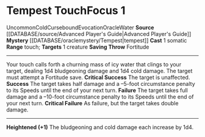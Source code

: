 ﻿---
actions: '[one-action]'
component:
- Somatic
element: Water
heighten: '+1'
heighten_level: 1, 2, 3, 4, 5, 6, 7, 8, 9, 10
id: '763'
level: '1'
mystery: '[[DATABASE/oraclemystery/Tempest|Tempest]]'
name: Tempest Touch
range: touch
rarity: Uncommon
saving_throw: Fortitude
school: Evocation
source: '[[DATABASE/source/Advanced Player''s Guide|Advanced Player''s Guide]]'
target: 1 creature
trait:
- '[[DATABASE/trait/Cold|Cold]]'
- '[[DATABASE/trait/Cursebound|Cursebound]]'
- '[[DATABASE/trait/Evocation|Evocation]]'
- '[[DATABASE/trait/Oracle|Oracle]]'
- '[[DATABASE/trait/Uncommon|Uncommon]]'
- '[[DATABASE/trait/Water|Water]]'
type: Focus

---
# Tempest Touch<span class="item-type">Focus 1</span>

<span class="trait-uncommon item-trait">Uncommon</span><span class="item-trait">Cold</span><span class="item-trait">Cursebound</span><span class="item-trait">Evocation</span><span class="item-trait">Oracle</span><span class="item-trait">Water</span>
**Source** [[DATABASE/source/Advanced Player's Guide|Advanced Player's Guide]] 
**Mystery** [[DATABASE/oraclemystery/Tempest|tempest]]
**Cast** <span class="action-icon">1</span> somatic
**Range** touch; **Targets** 1 creature
**Saving Throw** Fortitude

---
Your touch calls forth a churning mass of icy water that clings to your target, dealing 1d4 bludgeoning damage and 1d4 cold damage. The target must attempt a Fortitude save.
**Critical Success** The target is unaffected.
**Success** The target takes half damage and a –5-foot circumstance penalty to its Speeds until the end of your next turn.
**Failure** The target takes full damage and a –10-foot circumstance penalty to its Speeds until the end of your next turn.
**Critical Failure** As failure, but the target takes double damage.

---
**Heightened (+1)** The bludgeoning and cold damage each increase by 1d4.